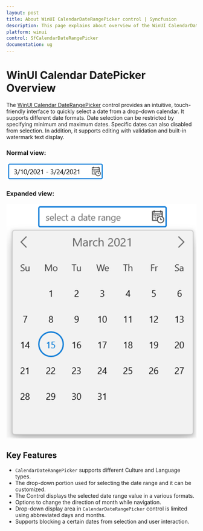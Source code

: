 ```yaml
---
layout: post
title: About WinUI CalendarDateRangePicker control | Syncfusion
description: This page explains about overview of the WinUI CalendarDateRangePicker (SfCalendarDateRangePicker) control and its overall customization features.
platform: winui
control: SfCalendarDateRangePicker
documentation: ug
---
```


# WinUI Calendar DatePicker Overview

The [WinUI Calendar DateRangePicker](https://www.syncfusion.com/winui-controls/calendar-daterangepicker) control provides an intuitive, touch-friendly interface to quickly select a date from a drop-down calendar. It supports different date formats. Date selection can be restricted by specifying minimum and maximum dates. Specific dates can also disabled from selection. In addition, it supports editing with validation and built-in watermark text display.

### Normal view:

![CalendarDateRangePicker with normal view](Getting-Started_images/Overview_img1.png)

### Expanded view:

![CalendarDateRangePicker with dropdown date spinner](Getting-Started_images/Overview_img2.png)

## Key Features

* `CalendarDateRangePicker` supports different Culture and Language types.
* The drop-down portion used for selecting the date range and it can be customized.
* The Control displays the selected date range value in a various formats.
* Options to change the direction of month while navigation.
* Drop-down display area in `CalendarDateRangePicker` control is limited using abbreviated days and months.
* Supports blocking a certain dates from selection and user interaction.